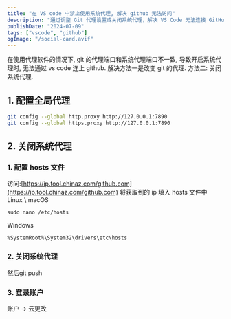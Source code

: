 ```yaml
---
title: "在 VS code 中禁止使用系统代理, 解决 github 无法访问"
description: "通过调整 Git 代理设置或关闭系统代理，解决 VS Code 无法连接 GitHub 的问题。"
publishDate: "2024-07-09"
tags: ["vscode", "github"]
ogImage: "/social-card.avif"
---
```

在使用代理软件的情况下, git 的代理端口和系统代理端口不一致, 导致开启系统代理时, 无法通过 vs code 连上 github. 解决方法一是改变 git 的代理. 方法二: 关闭系统代理.
<!-- more --> 
## 1. 配置全局代理
```sh
git config --global http.proxy http://127.0.0.1:7890
git config --global https.proxy http://127.0.0.1:7890
```

## 2. 关闭系统代理
### 1. 配置 hosts 文件
访问:[https://ip.tool.chinaz.com/github.com](https://ip.tool.chinaz.com/github.com)
将获取到的 ip 填入 hosts 文件中
Linux \ macOS
```
sudo nano /etc/hosts
```
Windows
```
%SystemRoot%\System32\drivers\etc\hosts
```

### 2. 关闭系统代理

然后git push

### 3. 登录账户
账户 -> 云更改